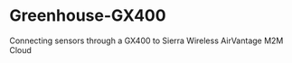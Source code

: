 Greenhouse-GX400
================

Connecting sensors through a GX400 to Sierra Wireless AirVantage M2M Cloud
